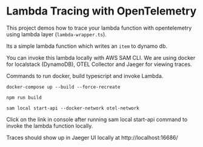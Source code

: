 # Lambda Tracing with OpenTelemetry

This project demos how to trace your lambda function with opentelemetry using lambda layer (`lambda-wrapper.ts`). 

Its a simple lambda function which writes an `item` to dynamo db.

You can invoke this lambda locally with AWS SAM CLI. We are using docker for localstack (DynamoDB), OTEL Collector
and Jaeger for viewing traces.

Commands to run docker, build typescript and invoke Lambda.

```
docker-compose up --build --force-recreate

npm run build

sam local start-api --docker-network otel-network

```

Click on the link in console after running sam local start-api command to invoke the lambda function locally.

Traces should show up in Jaeger UI locally at http://localhost:16686/
